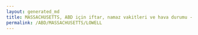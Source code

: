 ```yaml
---
layout: generated_md
title: MASSACHUSETTS, ABD için iftar, namaz vakitleri ve hava durumu - ilçe/eyalet seç
permalink: /ABD/MASSACHUSETTS/LOWELL
---
```


<script type="text/javascript">
  var country = ABD;
  var city = MASSACHUSETTS;
  var state = LOWELL;
  var lat = 72;
  var lon = 21;
</script>
